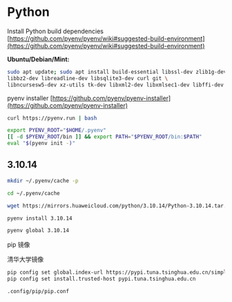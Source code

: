 # Python

Install Python build dependencies [https://github.com/pyenv/pyenv/wiki#suggested-build-environment](https://github.com/pyenv/pyenv/wiki#suggested-build-environment)

**Ubuntu/Debian/Mint:**

```bash
sudo apt update; sudo apt install build-essential libssl-dev zlib1g-dev \
libbz2-dev libreadline-dev libsqlite3-dev curl git \
libncursesw5-dev xz-utils tk-dev libxml2-dev libxmlsec1-dev libffi-dev liblzma-dev
```

pyenv installer [https://github.com/pyenv/pyenv-installer](https://github.com/pyenv/pyenv-installer)

```bash
curl https://pyenv.run | bash
```



```bash
export PYENV_ROOT="$HOME/.pyenv"
[[ -d $PYENV_ROOT/bin ]] && export PATH="$PYENV_ROOT/bin:$PATH"
eval "$(pyenv init -)"
```



## 3.10.14

```bash
mkdir ~/.pyenv/cache -p
```

```bash
cd ~/.pyenv/cache
```

```bash
wget https://mirrors.huaweicloud.com/python/3.10.14/Python-3.10.14.tar.xz
```



```bash
pyenv install 3.10.14
```

```bash
pyenv global 3.10.14
```

pip 镜像

清华大学镜像

```bash
pip config set global.index-url https://pypi.tuna.tsinghua.edu.cn/simple
pip config set install.trusted-host pypi.tuna.tsinghua.edu.cn
```



```bash
.config/pip/pip.conf
```



